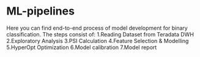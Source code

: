 # ML-pipelines

Here you can find end-to-end process of model development for binary classification.
The steps consist of:
1.Reading Dataset from Teradata DWH
2.Exploratory Analysis
3.PSI Calculation
4.Feature Selection & Modelling
5.HyperOpt Optimization
6.Model calibration
7.Model report


